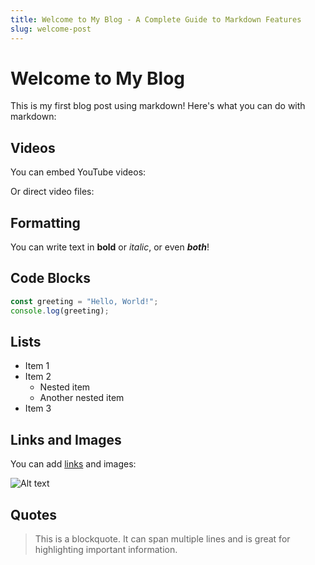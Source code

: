 ```yaml
---
title: Welcome to My Blog - A Complete Guide to Markdown Features
slug: welcome-post
---
```


# Welcome to My Blog

This is my first blog post using markdown! Here's what you can do with markdown:

## Videos

You can embed YouTube videos:

<!--video:https://www.youtube.com/watch?v=dQw4w9WgXcQ-->

Or direct video files:

<!--video:/videos/sample.mp4-->

## Formatting

You can write text in **bold** or *italic*, or even ***both***!

## Code Blocks

```typescript
const greeting = "Hello, World!";
console.log(greeting);
```

## Lists

- Item 1
- Item 2
  - Nested item
  - Another nested item
- Item 3

## Links and Images

You can add [links](https://example.com) and images:

![Alt text](https://via.placeholder.com/150)

## Quotes

> This is a blockquote. It can span multiple lines and is great for highlighting important information. 